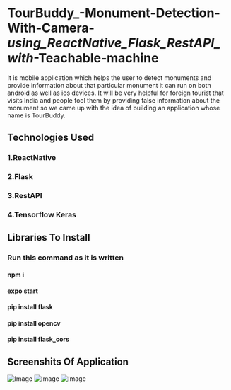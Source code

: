 # TourBuddy_-Monument-Detection-With-Camera-_using_ReactNative_Flask_RestAPI_with_-Teachable-machine
It is mobile application which helps the user to detect monuments and provide information about that particular monument it can run on both android as well as ios devices. It will be very helpful for   foreign tourist that visits India and people fool them by providing false information about the monument so we came up with the idea of building an application whose name is TourBuddy.

## Technologies Used
### 1.ReactNative
### 2.Flask
### 3.RestAPI
### 4.Tensorflow Keras

## Libraries To Install
### Run this command as it is written
#### npm i
#### expo start
#### pip install flask
#### pip install opencv
#### pip install flask_cors

## Screenshits Of Application
![Image](https://github.com/zaidkhn/TourBuddy_Monument-Detection-With-Camera-_using_ReactNative_Flask_RestAPI_with_Teachable-machine/blob/master/images/SplashScreen.jpeg?raw=true)
![Image](https://github.com/zaidkhn/TourBuddy_Monument-Detection-With-Camera-_using_ReactNative_Flask_RestAPI_with_Teachable-machine/blob/master/images/MainScreen.jpeg?raw=true)
![Image](https://github.com/zaidkhn/TourBuddy_Monument-Detection-With-Camera-_using_ReactNative_Flask_RestAPI_with_Teachable-machine/blob/master/images/OutputScreen.jpeg?raw=true)
